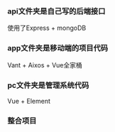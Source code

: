 ### api文件夹是自己写的后端接口
使用了Express + mongoDB

### app文件夹是移动端的项目代码
Vant + Aixos + Vue全家桶

### pc文件夹是管理系统代码
Vue + Element
### 整合项目